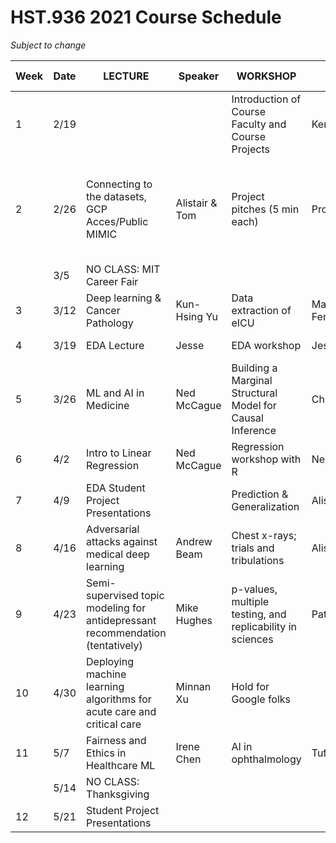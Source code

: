 # HST.936 2021 Course Schedule

*Subject to change*

| Week | Date  | LECTURE                                                                        | Speaker                               | WORKSHOP                                                                                  | Speaker                 | PROJECT MENTORING                                                             | Speaker                     |
|------|-------|--------------------------------------------------------------------------------|---------------------------------------|-------------------------------------------------------------------------------------------|-------------------------|-------------------------------------------------------------------------------|-----------------------------|
| 1    | 2/19   |                   |               | Introduction of Course Faculty and Course Projects | Kenneth Paik            | Project Presentations from Previous Years                                     |  |
| 2    | 2/26  | Connecting to the datasets, GCP Acces/Public MIMIC                             | Alistair & Tom                        | Project pitches (5 min each)                                                              | Project leads           | Open discussion with project leads; students submit their google form choices | Project leads               |
|      | 3/5 | NO CLASS: MIT Career Fair                                                      |                                       |                                                                                           |                         |                                                                               |                             |
| 3    | 3/12  | Deep learning & Cancer Pathology                                               | Kun-Hsing Yu                          | Data extraction of eICU                                                                   | Marta Fernandesa/Miguel | Project review/prep for proposal                                              | All Teams                   |
| 4    | 3/19  | EDA Lecture                                                                    | Jesse                                 | EDA workshop                                                                              | Jesse                   | Project prep                                                                  | All Teams                   |
| 5    | 3/26 | ML and AI in Medicine                                                          | Ned McCague                           | Building a Marginal Structural Model for Causal Inference                                 | Chris Cosgriff          | None                                                                          | None                        |
| 6    | 4/2 | Intro to Linear Regression                                                     | Ned McCague                           | Regression workshop with R                                                                | Ned McCague             |                                                                               |                             |
| 7    | 4/9 | EDA Student Project Presentations                                              |                                       | Prediction & Generalization                                            | Alistair Johnson     |                                                                               |                             |
| 8    | 4/16  | Adversarial attacks against medical deep learning                              | Andrew Beam                           | Chest x-rays; trials and tribulations                                 |  Alistair Johnson      |                                                                               |                             |
| 9    | 4/23  | Semi-supervised topic modeling for antidepressant recommendation (tentatively) | Mike Hughes                           | p-values, multiple testing, and replicability in sciences                                 | Patrick Kimes           |                                                                               |                             |
| 10   | 4/30 | Deploying machine learning algorithms for acute care and critical care         | Minnan Xu                             | Hold for Google folks                                                                     |                         |                                                                               |                             |
| 11   | 5/7 | Fairness and Ethics in Healthcare ML                                           | Irene Chen                            | AI in ophthalmology                                                                       | Tufts group             |                                                                               |                             |
|      | 5/14 | NO CLASS: Thanksgiving                                                         |                                       |                                                                                           |                         |                                                                               |                             |
| 12   | 5/21  | Student Project Presentations                                                  |                                       |                                                                                           |                         |                                                                               |                             |
